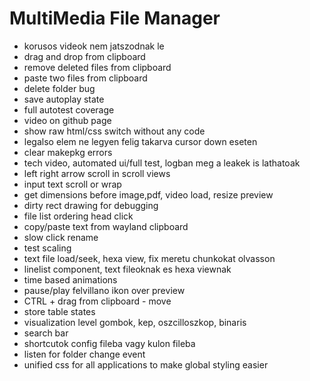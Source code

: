 # MultiMedia File Manager

- korusos videok nem jatszodnak le
- drag and drop from clipboard
- remove deleted files from clipboard
- paste two files from clipboard
- delete folder bug
- save autoplay state
- full autotest coverage
- video on github page
- show raw html/css switch without any code
- legalso elem ne legyen felig takarva cursor down eseten
- clear makepkg errors
- tech video, automated ui/full test, logban meg a leakek is lathatoak
- left right arrow scroll in scroll views
- input text scroll or wrap  
- get dimensions before image,pdf, video load, resize preview
- dirty rect drawing for debugging
- file list ordering head click
- copy/paste text from wayland clipboard
- slow click rename
- test scaling
- text file load/seek, hexa view, fix meretu chunkokat olvasson
- linelist component, text fileoknak es hexa viewnak
- time based animations
- pause/play felvillano ikon over preview
- CTRL + drag from clipboard - move
- store table states
- visualization level gombok, kep, oszcilloszkop, binaris
- search bar
- shortcutok config fileba vagy kulon fileba
- listen for folder change event
- unified css for all applications to make global styling easier